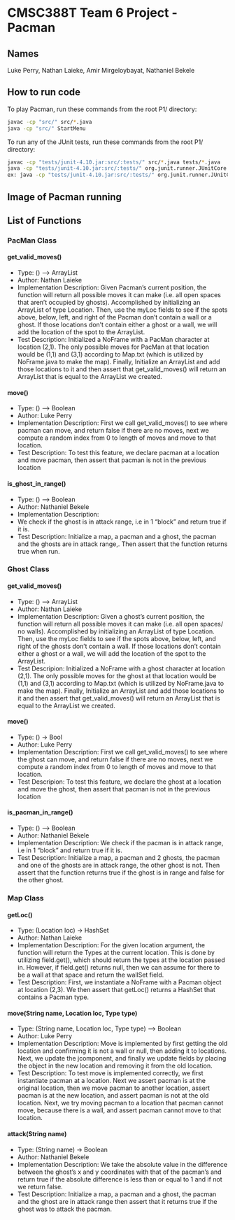 # CMSC388T Team 6 Project  - Pacman

## Names
Luke Perry, Nathan Laieke, Amir Mirgeloybayat, Nathaniel Bekele


## How to run code
To play Pacman, run these commands from the root P1/ directory:

```bash
javac -cp "src/" src/*.java
java -cp "src/" StartMenu
```

To run any of the JUnit tests, run these commands from the root P1/ directory:

```bash
javac -cp "tests/junit-4.10.jar:src/:tests/" src/*.java tests/*.java
java -cp "tests/junit-4.10.jar:src/:tests/" org.junit.runner.JUnitCore your_test_here
ex: java -cp "tests/junit-4.10.jar:src/:tests/" org.junit.runner.JUnitCore TestGhostMove
```

## Image of Pacman running

## List of Functions


### PacMan Class

#### get_valid_moves()

- Type: () –> ArrayList
- Author: Nathan Laieke
- Implementation Description: Given Pacman’s current position, the function will return all possible moves it can make (i.e. all open spaces that aren’t occupied by ghosts). Accomplished by initializing an ArrayList of type Location. Then, use the myLoc fields to see if the spots above, below, left, and right of the Pacman don’t contain a wall or a ghost. If those locations don’t contain either a ghost or a wall, we will add the location of the spot to the ArrayList.
- Test Description: Initialized a NoFrame with a PacMan character at location (2,1). The only possible moves for PacMan at that location would be (1,1) and (3,1) according to Map.txt (which is utilized by NoFrame.java to make the map). Finally, Initialize an ArrayList and add those locations to it and then assert that get_valid_moves() will return an ArrayList that is equal to the ArrayList we created.

#### move()

- Type: () –> Boolean
- Author: Luke Perry
- Implementation Description: First we call get_valid_moves() to see where pacman can move, and return false if there are no moves, next we compute a random index from 0 to length of moves and move to that location.
- Test Description: To test this feature, we declare pacman at a location and move pacman, then assert that pacman is not in the previous location

#### is_ghost_in_range()

- Type: () –> Boolean
- Author: Nathaniel Bekele
- Implementation Description: 
- We check if the ghost is in attack range, i.e in 1 “block” and return true if it is.
- Test Description: Initialize a map, a pacman and a ghost, the pacman and the ghosts are in attack range,. Then assert that the function returns true when run. 







### Ghost Class

#### get_valid_moves()

- Type: () –> ArrayList<Location>
- Author: Nathan Laieke
- Implementation Description: Given a ghost’s current position, the function will return all possible moves it can make (i.e. all open spaces/ no walls). Accomplished by initializing an ArrayList of type Location. Then, use the myLoc fields to see if the spots above, below, left, and right of the ghosts don’t contain a wall. If those locations don’t contain either a ghost or a wall, we will add the location of the spot to the ArrayList.
- Test Descripion: Initialized a NoFrame with a ghost character at location (2,1). The only possible moves for the ghost at that location would be (1,1) and (3,1) according to Map.txt (which is utilized by NoFrame.java to make the map). Finally, Initialize an ArrayList and add those locations to it and then assert that get_valid_moves() will return an ArrayList that is equal to the ArrayList we created.

#### move()

- Type: () -> Bool
- Author: Luke Perry
- Implementation Description: First we call get_valid_moves() to see where the ghost can move, and return false if there are no moves, next we compute a random index from 0 to length of moves and move to that location.
- Test Descripion: To test this feature, we declare the ghost at a location and move the ghost, then assert that pacman is not in the previous location



#### is_pacman_in_range()

- Type: () –> Boolean
- Author: Nathaniel Bekele
- Implementation Description: We check if the pacman is in attack range, i.e in 1 “block” and return true if it is.
- Test Description: Initialize a map, a pacman and 2 ghosts, the pacman and one of the ghosts are in attack range, the other ghost is not. Then assert that the function returns true if the ghost is in range and false for the other ghost. 



### Map Class

#### getLoc()

- Type: (Location loc) -> HashSet<Type>
- Author: Nathan Laieke
- Implementation Description: For the given location argument, the function will return the Types at the current location. This is done by utilizing field.get(), which should return the types at the location passed in. However, if field.get() returns null, then we can assume for there to be a wall at that space and return the wallSet field.
- Test Description: First, we instantiate a NoFrame with a Pacman object at location (2,3). We then assert that getLoc() returns a HashSet that contains a Pacman type.

#### move(String name, Location loc, Type type)

- Type: (String name, Location loc, Type type) –> Boolean
- Author: Luke Perry
- Implementation Description: Move is implemented by first getting the old location and confirming it is not a wall or null, then adding it to locations. Next, we update the jcomponent, and finally we update fields by placing the object in the new location and removing it from the old location.
- Test Description: To test move is implemented correctly, we first instantiate pacman at a location. Next we assert pacman is at the original location, then we move pacman to another location, assert pacman is at the new location, and assert pacman is not at the old location. Next, we try moving pacman to a location that pacman cannot move, because there is a wall, and assert pacman cannot move to that location.

#### attack(String name)

- Type: (String name) -> Boolean
- Author: Nathaniel Bekele
- Implementation Description: We take the absolute value in the difference between the ghost’s x and y coordinates with that of the pacman’s and return true if the absolute difference is less than or equal to 1 and if not we return false.
- Test Description: Initialize a map, a pacman and a ghost, the pacman and the ghost are in attack range then assert that it returns true if the ghost was to attack the pacman.
